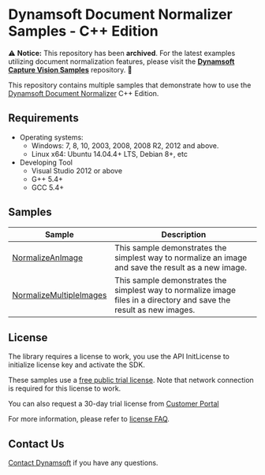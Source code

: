 # Dynamsoft Document Normalizer Samples - C++ Edition

⚠️ **Notice:** This repository has been **archived**. For the latest examples utilizing document normalization features, please visit the **[Dynamsoft Capture Vision Samples](https://github.com/Dynamsoft/capture-vision-cpp-samples)** repository. 🚀

This repository contains multiple samples that demonstrate how to use the <a href="https://www.dynamsoft.com/document-normalizer/docs/core/introduction/?ver=latest" target="_blank">Dynamsoft Document Normalizer</a> C++ Edition.

## Requirements

- Operating systems:
  - Windows: 7, 8, 10, 2003, 2008, 2008 R2, 2012 and above.
  - Linux x64: Ubuntu 14.04.4+ LTS, Debian 8+, etc
- Developing Tool
  - Visual Studio 2012 or above
  - G++ 5.4+  
  - GCC 5.4+

## Samples

| Sample | Description |
|---|---|
| [NormalizeAnImage](Samples/HelloWorld/NormalizeAnImage) | This sample demonstrates the simplest way to normalize an image and save the result as a new image. |
| [NormalizeMultipleImages](Samples/HelloWorld/NormalizeMultipleImages) | This sample demonstrates the simplest way to normalize image files in a directory and save the result as new images. |

## License

The library requires a license to work, you use the API InitLicense to initialize license key and activate the SDK.

These samples use a <a href="https://www.dynamsoft.com/license-server/docs/about/terms.html?ver=latest&product=ddn&utm_source=samples&package=c_cpp#public-trial-license" target="_blank">free public trial license</a>. Note that network connection is required for this license to work.

You can also request a 30-day trial license from <a href="https://www.dynamsoft.com/customer/license/trialLicense?product=ddn&utm_source=samples&package=c_cpp" target="_blank">Customer Portal</a>

For more information, please refer to <a href="https://www.dynamsoft.com/license-server/docs/about/licensefaq.html">license FAQ</a>.

## Contact Us

<a href="https://www.dynamsoft.com/company/contact/">Contact Dynamsoft</a> if you have any questions.
